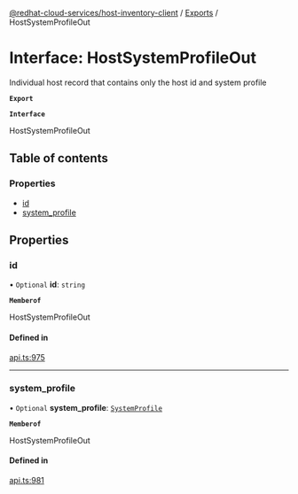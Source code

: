 [@redhat-cloud-services/host-inventory-client](../README.md) / [Exports](../modules.md) / HostSystemProfileOut

# Interface: HostSystemProfileOut

Individual host record that contains only the host id and system profile

**`Export`**

**`Interface`**

HostSystemProfileOut

## Table of contents

### Properties

- [id](HostSystemProfileOut.md#id)
- [system\_profile](HostSystemProfileOut.md#system_profile)

## Properties

### id

• `Optional` **id**: `string`

**`Memberof`**

HostSystemProfileOut

#### Defined in

[api.ts:975](https://github.com/RedHatInsights/javascript-clients/blob/master/packages/host-inventory/api.ts#L975)

___

### system\_profile

• `Optional` **system\_profile**: [`SystemProfile`](SystemProfile.md)

**`Memberof`**

HostSystemProfileOut

#### Defined in

[api.ts:981](https://github.com/RedHatInsights/javascript-clients/blob/master/packages/host-inventory/api.ts#L981)
